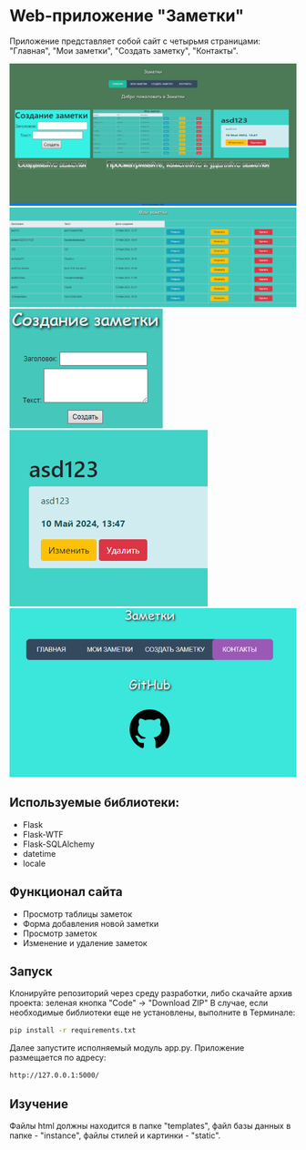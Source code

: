 # Web-приложение "Заметки"

Приложение представляет собой сайт с четырьмя страницами: "Главная", "Мои заметки", "Создать заметку", "Контакты".

![alt text](static/main.png) 
![alt text](static/notes.png) 
![alt text](static/new_note.png) 
![alt text](static/open_note.png) 
![alt text](static/contacts.png) 


## Используемые библиотеки:

- Flask 
- Flask-WTF
- Flask-SQLAlchemy
- datetime
- locale

## Функционал сайта

- Просмотр таблицы заметок
- Форма добавления новой заметки
- Просмотр заметок
- Изменение и удаление заметок

## Запуск

Клонируйте репозиторий через среду разработки, либо скачайте архив проекта: зеленая кнопка "Code" -> "Download ZIP"
В случае, если необходимые библиотеки еще не установлены, выполните в Терминале:

```sh
pip install -r requirements.txt
```

Далее запустите исполняемый модуль app.py. Приложение размещается по адресу: 
```sh
http://127.0.0.1:5000/
```

## Изучение

Файлы html должны находится в папке "templates", файл базы данных в папке - "instance", файлы стилей и картинки - "static".
